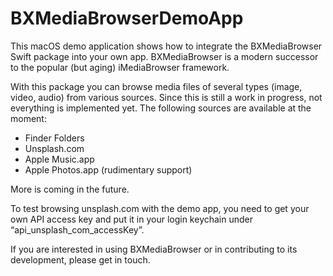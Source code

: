# BXMediaBrowserDemoApp

This macOS demo application shows how to integrate the BXMediaBrowser Swift package into your own app. BXMediaBrowser is a modern successor to the popular (but aging) iMediaBrowser framework. 

With this package you can browse media files of several types (image, video, audio) from various sources. Since this is still a work in progress, not everything is implemented yet. The following sources are available at the moment:

- Finder Folders
- Unsplash.com
- Apple Music.app
- Apple Photos.app (rudimentary support)

More is coming in the future.

To test browsing unsplash.com with the demo app, you need to get your own API access key and put it in your login keychain under “api_unsplash_com_accessKey”.

If you are interested in using BXMediaBrowser or in contributing to its development, please get in touch. 
